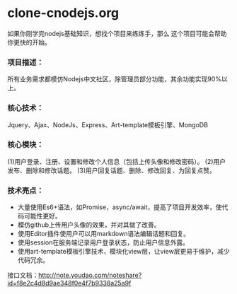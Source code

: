 # clone-cnodejs.org
 
如果你刚学完nodejs基础知识，想找个项目来练练手，那么 这个项目可能会帮助你更快的开始。

### 项目描述：
所有业务需求都模仿Nodejs中文社区，除管理员部分功能，其余功能实现90%以上。
### 核心技术：
Jquery、Ajax、NodeJs、Express、Art-template模板引擎、MongoDB
### 核心模块：
(1)用户登录、注册、设置和修改个人信息（包括上传头像和修改密码）。
(2)用户发布、删除和修改话题。
(3)用户回复话题、删除、修改回复、为回复点赞。
### 技术亮点：
+ 大量使用Es6+语法，如Promise，async/await，提高了项目开发效率，使代码可能性更好。
+ 模仿github上传用户头像的效果，并对其做了改善。
+ 使用Editor插件使用户可以用markdown语法编辑话题和回复。
+ 使用session在服务端记录用户登录状态，防止用户信息外露。
+ 使用art-template模板引擎技术，模块化view层，让view层更易于维护，减少代码冗余。

接口文档：http://note.youdao.com/noteshare?id=f8e2c4d8d9ae348f0e4f7b9338a25a9f
